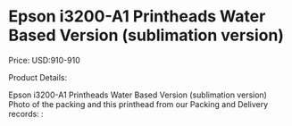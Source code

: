 # Epson i3200-A1 Printheads Water Based Version (sublimation version)

Price: USD:910-910

Product Details:

Epson i3200-A1 Printheads Water Based Version (sublimation version)
Photo of the packing and this printhead from our Packing and Delivery records:
: